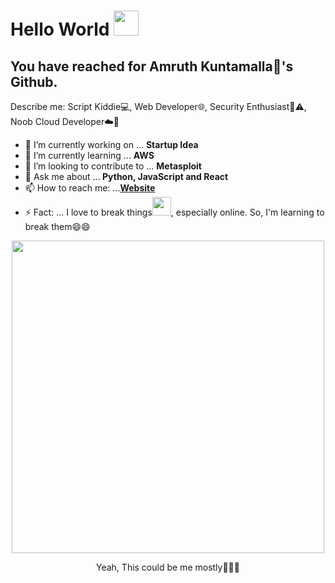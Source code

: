 # Hello World <img src="https://github.com/itsvinayak/itsvinayak/blob/master/assets/Hi.gif" width="40px">

## You have reached for Amruth Kuntamalla🐧's Github.  
  Describe me: Script Kiddie💻, Web Developer🌐, Security Enthusiast🚩⚠️, Noob Cloud Developer☁️🤣 

- 🔭 I’m currently working on ... <b>Startup Idea</b>
- 🌱 I’m currently learning ... <b>AWS</b>
- 👯 I’m looking to contribute to ... <b>Metasploit</b>
- 💬 Ask me about ...<b> Python, JavaScript and React </b>
- 📫 How to reach me: ...<b>[Website](http://www.therealscripts.com/author)</b>
- ⚡ Fact: ... I love to break things<img src="https://github.com/itsvinayak/itsvinayak/blob/master/assets/code-cat.gif" width="30px">, especially online. So, I'm learning to break them😄😄

<p align="center"><img src="https://media2.giphy.com/media/l3vR85PnGsBwu1PFK/source.gif" width="500px"></p>
<p align="center">Yeah, This could be me mostly🤣🤣🤣</p>
